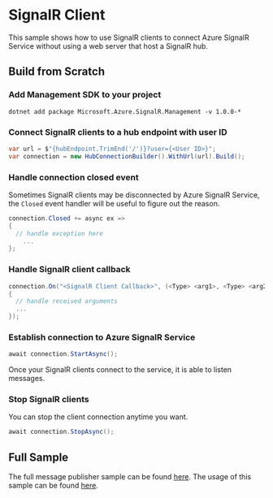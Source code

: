 # SignalR Client

This sample shows how to use SignalR clients to connect Azure SignalR Service without using a web server that host a SignalR hub.

## Build from Scratch

### Add Management SDK to your project

```
dotnet add package Microsoft.Azure.SignalR.Management -v 1.0.0-*
```

### Connect SignalR clients to a hub endpoint with user ID

```C# 
var url = $"{hubEndpoint.TrimEnd('/')}?user={<User ID>}";
var connection = new HubConnectionBuilder().WithUrl(url).Build();
```

### Handle connection closed event

Sometimes SignalR clients may be disconnected by Azure SignalR Service, the `Closed` event handler will be useful to figure out the reason.

```C#
connection.Closed += async ex =>
{
  // handle exception here
    ...
};
```

### Handle SignalR client callback

```C#
connection.On("<SignalR Client Callback>", (<Type> <arg1>, <Type> <arg2>, ...) =>
{
  // handle received arguments
  ...
});
```

### Establish connection to Azure SignalR Service

```C#
await connection.StartAsync();
```

Once your SignalR clients connect to the service, it is able to listen messages.

### Stop SignalR clients

You can stop the client connection anytime you want.

```C#
await connection.StopAsync();
```

## Full Sample

The full message publisher sample can be found [here](.). The usage of this sample can be found [here](<https://github.com/aspnet/AzureSignalR-samples/tree/master/samples/Management#start-signalr-clients>).
